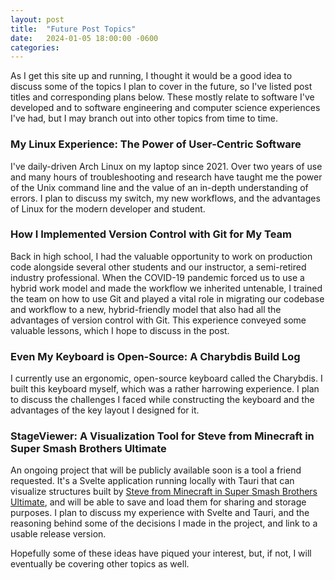 ```yaml
---
layout: post
title:  "Future Post Topics"
date:   2024-01-05 18:00:00 -0600
categories: 
---
```


As I get this site up and running, I thought it would be a good idea to
discuss some of the topics I plan to cover in the future, so I've listed
post titles and corresponding plans below. These mostly
relate to software I've developed and to software engineering and
computer science experiences I've had, but I may branch out into other
topics from time to time.

### My Linux Experience: The Power of User-Centric Software
I've daily-driven Arch Linux on my laptop since 2021. Over two years of use
and many hours of troubleshooting and research have taught me the power of the Unix command
line and the value of an in-depth understanding of errors. I plan to discuss
my switch, my new workflows, and the advantages of Linux for the modern
developer and student.

### How I Implemented Version Control with Git for My Team
Back in high school, I had the valuable opportunity to work on production code
alongside several other students and our instructor, a semi-retired industry
professional. When the COVID-19 pandemic forced us to use a hybrid work model
and made the workflow we inherited untenable, I trained the team on how to
use Git and played a vital role in migrating our codebase and workflow to a
new, hybrid-friendly model that also had all the advantages of version control
with Git. This experience conveyed some valuable lessons, which I hope to
discuss in the post.

### Even My Keyboard is Open-Source: A Charybdis Build Log
I currently use an ergonomic, open-source keyboard called the Charybdis. I built
this keyboard myself, which was a rather harrowing experience. I plan to discuss
the challenges I faced while constructing the keyboard and the advantages of the
key layout I designed for it.

### StageViewer: A Visualization Tool for Steve from Minecraft in Super Smash Brothers Ultimate
An ongoing project that will be publicly available soon is a tool a friend
requested. It's a Svelte application running locally with Tauri that can
visualize structures built by [Steve from Minecraft in Super Smash Brothers
Ultimate](https://www.ssbwiki.com/Steve_(SSBU)), and will be able to save
and load them for sharing and storage purposes. I plan to discuss my experience
with Svelte and Tauri, and the reasoning behind some of the decisions I made in
the project, and link to a usable release version.

Hopefully some of these ideas have piqued your interest, but, if not, I will
eventually be covering other topics as well.
